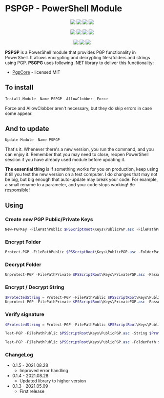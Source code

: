 ﻿# PSPGP - PowerShell Module

<p align="center">
  <a href="https://dev.azure.com/evotecpl/PSPGP/_build/results?buildId=latest"><img src="https://dev.azure.com/evotecpl/PSPGP/_apis/build/status/EvotecIT.PSPGP"></a>
  <a href="https://www.powershellgallery.com/packages/PSPGP"><img src="https://img.shields.io/powershellgallery/v/PSPGP.svg?style=flat-square"></a>
  <a href="https://www.powershellgallery.com/packages/PSPGP"><img src="https://img.shields.io/powershellgallery/vpre/PSPGP.svg?label=powershell%20gallery%20preview&colorB=yellow&style=flat-square"></a>
  <a href="https://github.com/EvotecIT/PSPGP"><img src="https://img.shields.io/github/license/EvotecIT/PSPGP.svg?style=flat-square"></a>
</p>

<p align="center">
  <a href="https://www.powershellgallery.com/packages/PSPGP"><img src="https://img.shields.io/powershellgallery/p/PSPGP.svg?style=flat-square"></a>
  <a href="https://github.com/EvotecIT/PSPGP"><img src="https://img.shields.io/github/languages/top/evotecit/PSPGP.svg?style=flat-square"></a>
  <a href="https://github.com/EvotecIT/PSPGP"><img src="https://img.shields.io/github/languages/code-size/evotecit/PSPGP.svg?style=flat-square"></a>
  <a href="https://www.powershellgallery.com/packages/PSPGP"><img src="https://img.shields.io/powershellgallery/dt/PSPGP.svg?style=flat-square"></a>
</p>

<p align="center">
  <a href="https://twitter.com/PrzemyslawKlys"><img src="https://img.shields.io/twitter/follow/PrzemyslawKlys.svg?label=Twitter%20%40PrzemyslawKlys&style=flat-square"></a>
  <a href="https://evotec.xyz/hub"><img src="https://img.shields.io/badge/Blog-evotec.xyz-2A6496.svg?style=flat-square"></a>
  <a href="https://www.linkedin.com/in/pklys"><img src="https://img.shields.io/badge/LinkedIn-pklys-0077B5.svg?logo=LinkedIn&style=flat-square"></a>
</p>

**PSPGP** is a PowerShell module that provides PGP functionality in PowerShell. It allows encrypting and decrypting files/folders and strings using PGP.
**PSGPG** uses following .NET library to deliver this functionality:

- [PgpCore](https://github.com/mattosaurus/PgpCore) - licensed MIT

## To install

```powershell
Install-Module -Name PSPGP -AllowClobber -Force
```

Force and AllowClobber aren't necessary, but they do skip errors in case some appear.

## And to update

```powershell
Update-Module -Name PSPGP
```

That's it. Whenever there's a new version, you run the command, and you can enjoy it. Remember that you may need to close, reopen PowerShell session if you have already used module before updating it.

**The essential thing** is if something works for you on production, keep using it till you test the new version on a test computer. I do changes that may not be big, but big enough that auto-update may break your code. For example, a small rename to a parameter, and your code stops working! Be responsible!

## Using

### Create new PGP Public/Private Keys

```powershell
New-PGPKey -FilePathPublic $PSScriptRoot\Keys\PublicPGP.asc -FilePathPrivate $PSScriptRoot\Keys\PrivatePGP.asc -UserName 'przemyslaw.klys' -Password 'ZielonaMila9!'
```

### Encrypt Folder

```powershell
Protect-PGP -FilePathPublic $PSScriptRoot\Keys\PublicPGP.asc -FolderPath $PSScriptRoot\Test -OutputFolderPath $PSScriptRoot\Encoded
```

### Decrypt Folder

```powershell
Unprotect-PGP -FilePathPrivate $PSScriptRoot\Keys\PrivatePGP.asc -Password 'ZielonaMila9!' -FolderPath $PSScriptRoot\Encoded -OutputFolderPath $PSScriptRoot\Decoded
```

### Encrypt / Decrypt String

```powershell
$ProtectedString = Protect-PGP -FilePathPublic $PSScriptRoot\Keys\PublicPGP.asc -String "This is string to encrypt"
Unprotect-PGP -FilePathPrivate $PSScriptRoot\Keys\PrivatePGP.asc -Password 'ZielonaMila9!' -String $ProtectedString
```

### Verify signature

```powershell
$ProtectedString = Protect-PGP -FilePathPublic $PSScriptRoot\Keys\PublicPGP.asc -String "This is string to encrypt"

Test-PGP -FilePathPublic $PSScriptRoot\Keys\PublicPGP.asc -String $ProtectedString

Test-PGP -FilePathPublic $PSScriptRoot\Keys\PublicPGP.asc -FolderPath $PSScriptRoot\Encoded
```

### ChangeLog

- 0.1.5 - 2021.08.28
  - Improved error handling
- 0.1.4 - 2021.08.28
  - Updated library to higher version
- 0.1.3 - 2021.05.09
  - First release
